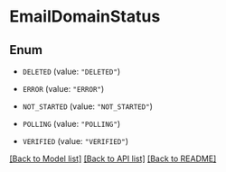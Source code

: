 # EmailDomainStatus

## Enum


* `DELETED` (value: `"DELETED"`)

* `ERROR` (value: `"ERROR"`)

* `NOT_STARTED` (value: `"NOT_STARTED"`)

* `POLLING` (value: `"POLLING"`)

* `VERIFIED` (value: `"VERIFIED"`)


[[Back to Model list]](../README.md#documentation-for-models) [[Back to API list]](../README.md#documentation-for-api-endpoints) [[Back to README]](../README.md)


